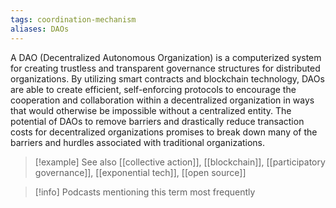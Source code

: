 ```yaml
---
tags: coordination-mechanism
aliases: DAOs
---
```


A DAO (Decentralized Autonomous Organization) is a computerized system for creating trustless and transparent governance structures for distributed organizations. By utilizing smart contracts and blockchain technology, DAOs are able to create efficient, self-enforcing protocols to encourage the cooperation and collaboration within a decentralized organization in ways that would otherwise be impossible without a centralized entity. The potential of DAOs to remove barriers and drastically reduce transaction costs for decentralized organizations promises to break down many of the barriers and hurdles associated with traditional organizations.

> [!example] See also
> [[collective action]], [[blockchain]], [[participatory governance]], [[exponential tech]], [[open source]]

> [!info] Podcasts mentioning this term most frequently